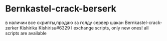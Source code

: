 # Bernkastel-crack-berserk
в наличии все скрипты,продаю за голду сервер шакан
Bernkastel-crack-zerker Kishirika Kishirisu#6329
I exchange scripts, only new ones!
all scripts are available

